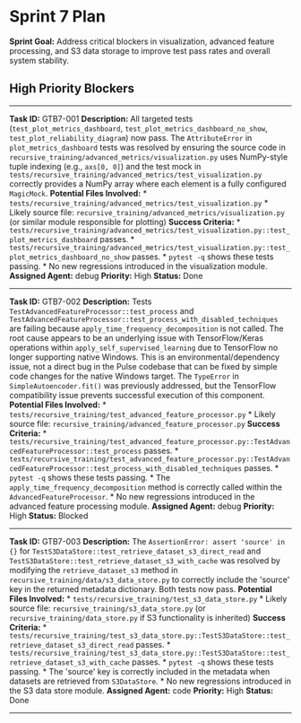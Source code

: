 # Sprint 7 Plan

**Sprint Goal:** Address critical blockers in visualization, advanced feature processing, and S3 data storage to improve test pass rates and overall system stability.

## High Priority Blockers

---

**Task ID:** GTB7-001
**Description:** All targeted tests (`test_plot_metrics_dashboard`, `test_plot_metrics_dashboard_no_show`, `test_plot_reliability_diagram`) now pass. The `AttributeError` in `plot_metrics_dashboard` tests was resolved by ensuring the source code in `recursive_training/advanced_metrics/visualization.py` uses NumPy-style tuple indexing (e.g., `axs[0, 0]`) and the test mock in `tests/recursive_training/advanced_metrics/test_visualization.py` correctly provides a NumPy array where each element is a fully configured `MagicMock`.
**Potential Files Involved:**
    *   `tests/recursive_training/advanced_metrics/test_visualization.py`
    *   Likely source file: `recursive_training/advanced_metrics/visualization.py` (or similar module responsible for plotting)
**Success Criteria:**
    *   `tests/recursive_training/advanced_metrics/test_visualization.py::test_plot_metrics_dashboard` passes.
    *   `tests/recursive_training/advanced_metrics/test_visualization.py::test_plot_metrics_dashboard_no_show` passes.
    *   `pytest -q` shows these tests passing.
    *   No new regressions introduced in the visualization module.
**Assigned Agent:** debug
**Priority:** High
**Status:** Done

---

**Task ID:** GTB7-002
**Description:** Tests `TestAdvancedFeatureProcessor::test_process` and `TestAdvancedFeatureProcessor::test_process_with_disabled_techniques` are failing because `apply_time_frequency_decomposition` is not called. The root cause appears to be an underlying issue with TensorFlow/Keras operations within `apply_self_supervised_learning` due to TensorFlow no longer supporting native Windows. This is an environmental/dependency issue, not a direct bug in the Pulse codebase that can be fixed by simple code changes for the native Windows target. The `TypeError` in `SimpleAutoencoder.fit()` was previously addressed, but the TensorFlow compatibility issue prevents successful execution of this component.
**Potential Files Involved:**
    *   `tests/recursive_training/test_advanced_feature_processor.py`
    *   Likely source file: `recursive_training/advanced_feature_processor.py`
**Success Criteria:**
    *   `tests/recursive_training/test_advanced_feature_processor.py::TestAdvancedFeatureProcessor::test_process` passes.
    *   `tests/recursive_training/test_advanced_feature_processor.py::TestAdvancedFeatureProcessor::test_process_with_disabled_techniques` passes.
    *   `pytest -q` shows these tests passing.
    *   The `apply_time_frequency_decomposition` method is correctly called within the `AdvancedFeatureProcessor`.
    *   No new regressions introduced in the advanced feature processing module.
**Assigned Agent:** debug
**Priority:** High
**Status:** Blocked

---

**Task ID:** GTB7-003
**Description:** The `AssertionError: assert 'source' in {}` for `TestS3DataStore::test_retrieve_dataset_s3_direct_read` and `TestS3DataStore::test_retrieve_dataset_s3_with_cache` was resolved by modifying the `retrieve_dataset_s3` method in `recursive_training/data/s3_data_store.py` to correctly include the 'source' key in the returned metadata dictionary. Both tests now pass.
**Potential Files Involved:**
    *   `tests/recursive_training/test_s3_data_store.py`
    *   Likely source file: `recursive_training/s3_data_store.py` (or `recursive_training/data_store.py` if S3 functionality is inherited)
**Success Criteria:**
    *   `tests/recursive_training/test_s3_data_store.py::TestS3DataStore::test_retrieve_dataset_s3_direct_read` passes.
    *   `tests/recursive_training/test_s3_data_store.py::TestS3DataStore::test_retrieve_dataset_s3_with_cache` passes.
    *   `pytest -q` shows these tests passing.
    *   The 'source' key is correctly included in the metadata when datasets are retrieved from `S3DataStore`.
    *   No new regressions introduced in the S3 data store module.
**Assigned Agent:** code
**Priority:** High
**Status:** Done

---